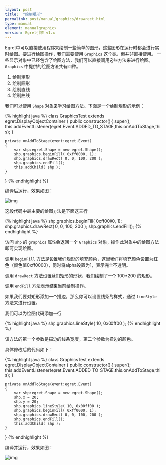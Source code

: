 ```yaml
---
layout: post
title:  "绘制矩形"
permalink: post/manual/graphics/drawrect.html
type: manual
element: manualgraphics
version: Egret引擎 v1.x
---
```


Egret中可以直接使用程序来绘制一些简单的图形，这些图形在运行时都会进行实时绘图。要进行绘图操作，我们需要使用 `Graphics` 这个类。但并非直接使用。
一些显示对象中已经包含了绘图方法，我们可以直接调用这些方法来进行绘图。 `Graphics` 中提供的绘图方法共有四种。

1. 绘制矩形
2. 绘制圆形
3. 绘制直线
4. 绘制曲线

我们可以使用 `Shape` 对象来学习绘图方法。下面是一个绘制矩形的示例：

{% highlight java  %}
class GraphicsTest extends egret.DisplayObjectContainer
{
    public constructor()
    {
        super();
        this.addEventListener(egret.Event.ADDED_TO_STAGE,this.onAddToStage,this);
    }

    private onAddToStage(event:egret.Event)
    {
        var shp:egret.Shape = new egret.Shape();
        shp.graphics.beginFill( 0xff0000, 1);
        shp.graphics.drawRect( 0, 0, 100, 200 );
        shp.graphics.endFill();
        this.addChild( shp );
    }
}
{% endhighlight %}

编译后运行，效果如图：

![img]({{site.baseurl}}/assets/img/drawrect1.png)

这段代码中最主要的绘图方法是下面这三行

{% highlight java  %}
shp.graphics.beginFill( 0xff0000, 1);
shp.graphics.drawRect( 0, 0, 100, 200 );
shp.graphics.endFill();
{% endhighlight %}

访问 `shp` 的 `graphics` 属性会返回一个 `Graphics` 对象，操作此对象中的绘图方法即可实现绘图。

调用 `beginFill` 方法是设置我们矩形的填充颜色，这里我们将填充颜色设置为红色（颜色值0xff0000），同时将alpha设置为1，表示完全不透明。

调用 `drawRect` 方法设置我们矩形的形状，我们绘制了一个 100*200 的矩形。

调用 `endFill` 方法表示结束当前绘制操作。

如果我们要对矩形添加一个描边，那么你可以设置线条的样式，通过 `lineStyle` 方法来进行设置。

我们可以为绘图代码添加一行

{% highlight java  %}
shp.graphics.lineStyle( 10, 0x00ff00 );
{% endhighlight %}

该方法的第一个参数是描边的线条宽度，第二个参数为描边的颜色。

具体修改后的代码如下：

{% highlight java  %}
class GraphicsTest extends egret.DisplayObjectContainer
{
    public constructor()
    {
        super();
        this.addEventListener(egret.Event.ADDED_TO_STAGE,this.onAddToStage,this);
    }

    private onAddToStage(event:egret.Event)
    {
        var shp:egret.Shape = new egret.Shape();
        shp.x = 20;
        shp.y = 20;
        shp.graphics.lineStyle( 10, 0x00ff00 );
        shp.graphics.beginFill( 0xff0000, 1);
        shp.graphics.drawRect( 0, 0, 100, 200 );
        shp.graphics.endFill();
        this.addChild( shp );
    }
}
{% endhighlight %}

编译并运行，效果如图：

![img]({{site.baseurl}}/assets/img/drawrect2.png)